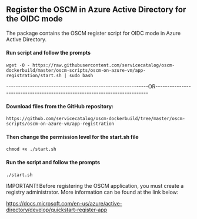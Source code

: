 ## Register the OSCM in Azure Active Directory for the OIDC mode

The package contains the OSCM register script for OIDC mode in Azure Active Directory. 

#### Run script and follow the prompts 

```wget -O - https://raw.githubusercontent.com/servicecatalog/oscm-dockerbuild/master/oscm-scripts/oscm-on-azure-vm/app-registration/start.sh | sudo bash```  

------------------------------------------------------------OR---------------------------------------------------------------------------

#### Download files from the GitHub repository:

```https://github.com/servicecatalog/oscm-dockerbuild/tree/master/oscm-scripts/oscm-on-azure-vm/app-registration```  

#### Then change the permission level for the start.sh file 

```chmod +x ./start.sh```

#### Run the script and follow the prompts 

```./start.sh```

IMPORTANT! Before registering the OSCM application, you must create a registry administrator. More information can be found at the link below: 

https://docs.microsoft.com/en-us/azure/active-directory/develop/quickstart-register-app